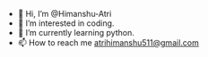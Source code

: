 - 👋 Hi, I’m @Himanshu-Atri
- 👀 I’m interested in coding.
- 🌱 I’m currently learning python.
- 📫 How to reach me atrihimanshu511@gmail.com

<!---
Himanshu-Atri/Himanshu-Atri is a ✨ special ✨ repository because its `README.md` (this file) appears on your GitHub profile.
You can click the Preview link to take a look at your changes.
--->
